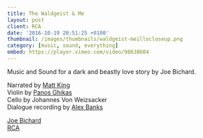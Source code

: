 ```yaml
---
title: The Waldgeist & Me
layout: post
client: RCA
date: '2016-10-19 20:51:25 +0100'
thumbnail: /images/thumbnails/waldgeist-meillocloseup.png
category: [music, sound, everything]
embed: https://player.vimeo.com/video/98638604
---
```


Music and Sound for a dark and beastly love story by Joe Bichard.

Narrated by [Matt King](https://www.facebook.com/matt.king.official)  
Violin by [Panos Ghikas](http://panosghikas.com/)  
Cello by Johannes Von Weizsacker  
Dialogue recording by [Alex Banks](http://alexbanksmusic.co.uk/)  

[Joe Bichard](http://joebichard.tumblr.com/)  
[RCA](http://www.rca.ac.uk/)
